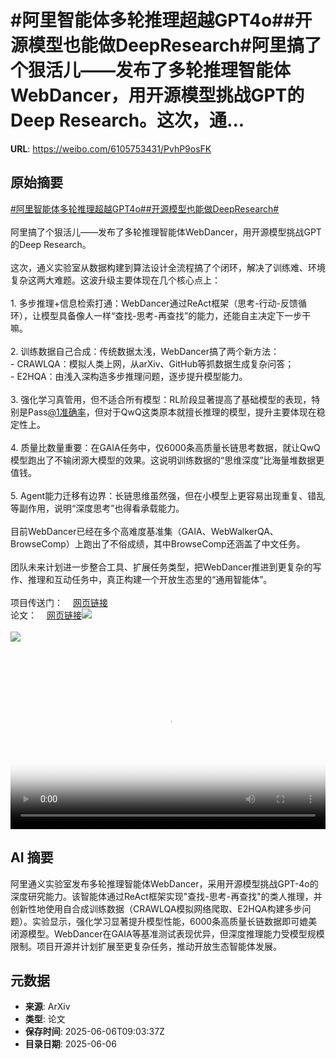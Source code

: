 # #阿里智能体多轮推理超越GPT4o##开源模型也能做DeepResearch#阿里搞了个狠活儿——发布了多轮推理智能体WebDancer，用开源模型挑战GPT的Deep Research。这次，通...

**URL**: https://weibo.com/6105753431/PvhP9osFK

## 原始摘要

<a href="https://m.weibo.cn/search?containerid=231522type%3D1%26t%3D10%26q%3D%23%E9%98%BF%E9%87%8C%E6%99%BA%E8%83%BD%E4%BD%93%E5%A4%9A%E8%BD%AE%E6%8E%A8%E7%90%86%E8%B6%85%E8%B6%8AGPT4o%23&amp;extparam=%23%E9%98%BF%E9%87%8C%E6%99%BA%E8%83%BD%E4%BD%93%E5%A4%9A%E8%BD%AE%E6%8E%A8%E7%90%86%E8%B6%85%E8%B6%8AGPT4o%23" data-hide=""><span class="surl-text">#阿里智能体多轮推理超越GPT4o#</span></a><a href="https://m.weibo.cn/search?containerid=231522type%3D1%26t%3D10%26q%3D%23%E5%BC%80%E6%BA%90%E6%A8%A1%E5%9E%8B%E4%B9%9F%E8%83%BD%E5%81%9ADeepResearch%23&amp;extparam=%23%E5%BC%80%E6%BA%90%E6%A8%A1%E5%9E%8B%E4%B9%9F%E8%83%BD%E5%81%9ADeepResearch%23" data-hide=""><span class="surl-text">#开源模型也能做DeepResearch#</span></a><br><br>阿里搞了个狠活儿——发布了多轮推理智能体WebDancer，用开源模型挑战GPT的Deep Research。<br><br>这次，通义实验室从数据构建到算法设计全流程搞了个闭环，解决了训练难、环境复杂这两大难题。这波升级主要体现在几个核心点上：<br><br>1. 多步推理+信息检索打通：WebDancer通过ReAct框架（思考-行动-反馈循环），让模型具备像人一样“查找-思考-再查找”的能力，还能自主决定下一步干嘛。<br>    <br>2. 训练数据自己合成：传统数据太浅，WebDancer搞了两个新方法：<br>    - CRAWLQA：模拟人类上网，从arXiv、GitHub等抓数据生成复杂问答；<br>    - E2HQA：由浅入深构造多步推理问题，逐步提升模型能力。<br>        <br>3. 强化学习真管用，但不适合所有模型：RL阶段显著提高了基础模型的表现，特别是Pass<a href="https://weibo.com/n/1%E5%87%86%E7%A1%AE%E7%8E%87">@1准确率</a>，但对于QwQ这类原本就擅长推理的模型，提升主要体现在稳定性上。<br>    <br>4. 质量比数量重要：在GAIA任务中，仅6000条高质量长链思考数据，就让QwQ模型跑出了不输闭源大模型的效果。这说明训练数据的“思维深度”比海量堆数据更值钱。<br>    <br>5. Agent能力迁移有边界：长链思维虽然强，但在小模型上更容易出现重复、错乱等副作用，说明“深度思考”也得看承载能力。<br>    <br>目前WebDancer已经在多个高难度基准集（GAIA、WebWalkerQA、BrowseComp）上跑出了不俗成绩，其中BrowseComp还涵盖了中文任务。<br><br>团队未来计划进一步整合工具、扩展任务类型，把WebDancer推进到更复杂的写作、推理和互动任务中，真正构建一个开放生态里的“通用智能体”。<br><br>项目传送门：<a href="https://weibo.cn/sinaurl?u=https%3A%2F%2Fgithub.com%2FAlibaba-NLP%2FWebAgent" data-hide=""><span class="url-icon"><img style="width: 1rem;height: 1rem" src="https://h5.sinaimg.cn/upload/2015/09/25/3/timeline_card_small_web_default.png" referrerpolicy="no-referrer"></span><span class="surl-text">网页链接</span></a><br>论文：<a href="https://weibo.cn/sinaurl?u=https%3A%2F%2Farxiv.org%2Fpdf%2F2505.22648" data-hide=""><span class="url-icon"><img style="width: 1rem;height: 1rem" src="https://h5.sinaimg.cn/upload/2015/09/25/3/timeline_card_small_web_default.png" referrerpolicy="no-referrer"></span><span class="surl-text">网页链接</span></a><img style="" src="https://tvax3.sinaimg.cn/large/006Fd7o3ly1i25nwkx6vuj31hc0u0407.jpg" referrerpolicy="no-referrer"><br><br><img style="" src="https://tvax2.sinaimg.cn/large/006Fd7o3gy1i25mnt7l3zj30u00d2n0n.jpg" referrerpolicy="no-referrer"><br><br><br clear="both"><div style="clear: both"></div><video controls="controls" poster="https://tvax1.sinaimg.cn/orj480/006Fd7o3ly1i25nwl3k2gj31hc0u0gqh.jpg" style="width: 100%"><source src="https://f.video.weibocdn.com/o0/Hj8btAJelx08oPvxHmxq010412009tAU0E010.mp4?label=mp4_720p&amp;template=1280x720.25.0&amp;ori=0&amp;ps=1CwnkDw1GXwCQx&amp;Expires=1749204119&amp;ssig=WuGfi19nUX&amp;KID=unistore,video"><source src="https://f.video.weibocdn.com/o0/vaAc1pE8lx08oPvwWnuo010412003kMV0E010.mp4?label=mp4_hd&amp;template=852x480.25.0&amp;ori=0&amp;ps=1CwnkDw1GXwCQx&amp;Expires=1749204119&amp;ssig=VXN6eOS%2FuG&amp;KID=unistore,video"><source src="https://f.video.weibocdn.com/o0/fQ3Obpm9lx08oPvwUjlC010412001DsY0E010.mp4?label=mp4_ld&amp;template=640x360.25.0&amp;ori=0&amp;ps=1CwnkDw1GXwCQx&amp;Expires=1749204119&amp;ssig=KwY117YE52&amp;KID=unistore,video"><p>视频无法显示，请前往<a href="https://video.weibo.com/show?fid=1034%3A5174556084863008" target="_blank" rel="noopener noreferrer">微博视频</a>观看。</p></video>

## AI 摘要

阿里通义实验室发布多轮推理智能体WebDancer，采用开源模型挑战GPT-4o的深度研究能力。该智能体通过ReAct框架实现"查找-思考-再查找"的类人推理，并创新性地使用自合成训练数据（CRAWLQA模拟网络爬取、E2HQA构建多步问题）。实验显示，强化学习显著提升模型性能，6000条高质量长链数据即可媲美闭源模型。WebDancer在GAIA等基准测试表现优异，但深度推理能力受模型规模限制。项目开源并计划扩展至更复杂任务，推动开放生态智能体发展。

## 元数据

- **来源**: ArXiv
- **类型**: 论文
- **保存时间**: 2025-06-06T09:03:37Z
- **目录日期**: 2025-06-06
